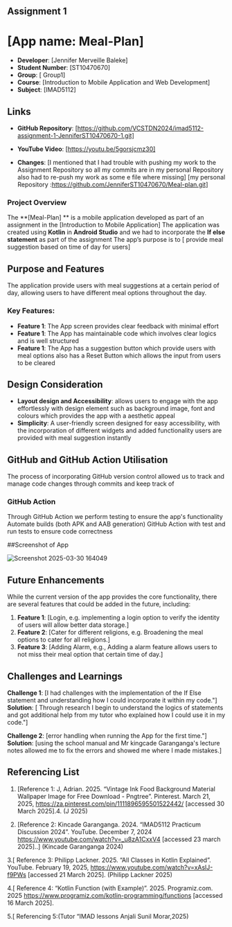 ## Assignment 1 
# [App name: Meal-Plan]
- **Developer**: [Jennifer Merveille Baleke]
- **Student Number**: [ST10470670]
- **Group**: [ Group1]
- **Course**: [Introduction to Mobile Application and Web Development]
- **Subject**: [IMAD5112]

## Links
- **GitHub Repository**: [https://github.com/VCSTDN2024/imad5112-assignment-1-JenniferST10470670-1.git]

- **YouTube Video**: [https://youtu.be/5gorsjcmz30]

- **Changes**: [I mentioned that I had trouble with pushing my work to the Assignment Repository so all my commits are in my personal Repository also had to re-push my work as some e file where missing] [my personal Repository :https://github.com/JenniferST10470670/Meal-plan.git] 

### Project Overview

The **[Meal-Plan] ** is a mobile application developed as part of an assignment in the [Introduction to Mobile Application]
The application was created using **Kotlin** in **Android Studio** and we had to incorporate the **If else statement** as part of the assignment 
The app’s purpose is to [ provide meal suggestion based on time of day for users]

## Purpose and Features
The application provide users with meal suggestions at a certain period of day, allowing users to have different meal options throughout the day.

### Key Features:
- **Feature 1**: The App screen provides clear feedback with minimal effort
- **Feature 1**: The App has maintainable code which involves clear logics and is well structured
- **Feature 1**: The App has a suggestion button which provide users with meal options also has a Reset Button which allows the input from users  to be cleared
  
## Design Consideration
- **Layout design and Accessibility**: allows users to engage with the app effortlessly with design element such as background image, font and colours which provides the app with a aesthetic 
     appeal
- **Simplicity**: A user-friendly screen designed for easy accessibility, with the incorporation of different widgets and added functionality users are provided with meal suggestion instantly 
 
## GitHub and GitHub Action Utilisation
The process of incorporating GitHub version control allowed us to track and manage code changes through commits and keep track of  

### GitHub Action
Through GitHub Action we perform testing to ensure the app's functionality 
Automate builds (both APK and AAB generation)
GitHub Action with test and run tests to ensure code correctness


##Screenshot of App

![Screenshot 2025-03-30 164049](https://github.com/user-attachments/assets/ab6bdf38-8735-46cd-8a24-0d708f343d18)

## Future Enhancements

While the current version of the app provides the core functionality, there are several features that could be added in the future, including:

1. **Feature 1**: [Login, e.g. implementing a login option  to  verify  the identity of users will allow better data storage.]
2. **Feature 2**: [Cater for different religions, e.g. Broadening the meal options to cater for all religions.]
3. **Feature 3**: [Adding Alarm, e.g., Adding a alarm feature allows users to not miss their meal option that certain time of day.]


## Challenges and Learnings

**Challenge 1**: [I had challenges with the implementation of the If Else statement and understanding how I could incorporate it within my code."]
 **Solution**: [ Through research I begin to understand the logics of statements and got additional help from my tutor who explained how I could use it in my code."]
 
 **Challenge 2**: [error handling when running the App for the first time."]
 **Solution**: [using the school manual and Mr kingcade Garanganga's lecture notes allowed me to fix the errors and showed me where I made mistakes.]

## Referencing List 

1. [Reference 1: J, Adrian. 2025. “Vintage Ink Food Background Material Wallpaper Image for Free Download - Pngtree”. Pinterest. March 21, 2025, <https://za.pinterest.com/pin/1111896595501522442/> [accessed 30 March 2025].4. (J 2025)

2. [Reference 2: Kincade Garanganga. 2024. “IMAD5112 Practicum Discussion 2024”. YouTube. December 7, 2024 <https://www.youtube.com/watch?v=_u8zA1CxxV4> [accessed 23 march 2025]..]
 (Kincade Garanganga 2024)

 3.[ Reference 3: Philipp Lackner. 2025. “All Classes in Kotlin Explained”. YouTube. February 19, 2025, <https://www.youtube.com/watch?v=xAslJ-f9PWs> [accessed 21 March 2025].
 (Philipp Lackner 2025)
 
 4.[ Reference 4: “Kotlin Function (with Example)”. 2025. Programiz.com. 2025 <https://www.programiz.com/kotlin-programming/functions> [accessed 16 March 2025]. 
 
 5.[ Referencing 5:(Tutor “IMAD lessons Anjali Sunil Morar,2025) 

